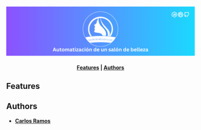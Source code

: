 <p align="center">
    <img alt="Salón de belleza la JQ." src="./.github/assets/banner.png">
</p>

<h4 align="center">
  <a href="#features">Features</a> |
  <a href="#authors">Authors</a>
</h4>

## Features

## Authors
- [**Carlos Ramos**](https://github.com/CarlosIRamosV)